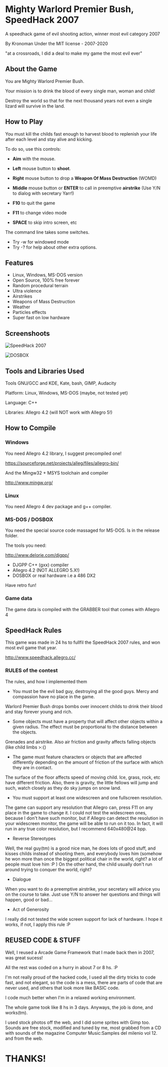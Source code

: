 
# Mighty Warlord Premier Bush, SpeedHack 2007

A speedhack game of evil shooting action, winner most evil category 2007

By Kronoman
Under the MIT license - 2007-2020

"at a crossroads, I did a deal to make my game the most evil ever"

## About the Game

You are Mighty Warlord Premier Bush.

Your mission is to drink the blood of every single man, woman and child!

Destroy the world so that for the next thousand years not even a single lizard will survive in the land.

## How to Play

You must kill the childs fast enough to harvest blood to replenish your life after each level and stay alive and kicking.

To do so, use this controls:

- **Aim** with the mouse.
- **Left** mouse button to **shoot**.
- **Right** mouse button to drop a **Weapon Of Mass Destruction** (WOMD)
- **Middle** mouse button or **ENTER** to call in preemptive **airstrike** (Use Y/N to dialog with secretary Yarr!)

- **F10** to quit the game
- **F11** to change video mode
- **SPACE** to skip intro screen, etc

The command line takes some switches.

- Try -w for windowed mode
- Try -? for help about other extra options.

## Features

- Linux, Windows, MS-DOS version
- Open Source, 100% free forever
- Random procedural terrain
- Ultra violence
- Airstrikes
- Weapons of Mass Destruction
- Weather
- Particles effects
- Super fast on low hardware

## Screenshoots

![SpeedHack 2007](/screenshots/speedhack_2007_most_evil.jpg?raw=true "SpeedHack 2007")

![DOSBOX](/screenshots/1.jpg?raw=true "MS-DOS version")

## Tools and Libraries Used

Tools GNU/GCC and KDE, Kate, bash, GIMP, Audacity

Platform: Linux, Windows, MS-DOS (maybe, not tested yet)

Language: C++

Libraries: Allegro 4.2 (will NOT work with Allegro 5!)

## How to Compile

### Windows

You need Allegro 4.2 library, I suggest precompiled one!

https://sourceforge.net/projects/alleg/files/allegro-bin/

And the Mingw32 + MSYS toolchain and compiler

http://www.mingw.org/

### Linux

You need Allegro 4 dev package and g++ compiler.

### MS-DOS / DOSBOX

You need the special source code massaged for MS-DOS.
Is in the release folder.

The tools you need:

http://www.delorie.com/djgpp/

- DJGPP C++ (gxx) compiler
- Allegro 4.2 (NOT ALLEGRO 5.X!)
- DOSBOX or real hardware i.e a 486 DX2

Have retro fun!

### Game data

The game data is compiled with the GRABBER tool that comes with Allegro 4

## SpeedHack Rules

This game was made in 24 hs to fullfil the SpeedHack 2007 rules, and won most evil game that year.

http://www.speedhack.allegro.cc/

### RULES of the contest

The rules, and how I implemented them

* You must be the evil bad guy, destroying all the good guys. Mercy and compassion have no place in the game.

Warlord Premier Bush drops bombs over innocent childs to drink their blood and stay forever young and rich.

* Some objects must have a property that will affect other objects within a given radius. The effect must be proportional to the distance between the objects.

Grenades and airstrike. Also air friction and gravity affects falling objects (like child limbs >:{)

* The game must feature characters or objects that are affected differently depending on the amount of friction of the surface with which they are in contact.

The surface of the floor affects speed of moving child. Ice, grass, rock, etc have different friction.
Also, there is gravity, the little fellows will jump and such, watch closely as they do sky jumps on snow land.

* You must support at least one widescreen and one fullscreen resolution.

The game can support any resolution that Allegro can, press F11 on any place in the game to change it. I could not test the widescreen ones, because I don't have such monitor, but if Allegro can detect the resolution in your widescreen monitor, the game will be able to run on it too. In fact, it will run in any true color resolution, but I recommend 640x480@24 bpp.

* Reverse Stereotypes

Well, the real guy(tm) is a good nice man, he does lots of good stuff, and kisses childs instead of shooting them, and everybody loves him (somehow he won more than once the biggest political chair in the world, right? a lot of people must love him :P )
On the other hand, the child usually don't run around trying to conquer the world, right?

* Dialogue

When you want to do a preemptive airstrike, your secretary will advice you on the course to take.
Just use Y/N to answer her questions and things will happen, good or bad...

* Act of Generosity

I really did not tested the wide screen support for lack of hardware. I hope it works, if not, I apply this rule :P

## REUSED CODE & STUFF

Well, I reused a Arcade Game Framework that I made back then in 2007, was great sucess!

All the rest was coded on a hurry in about 7 or 8 hs. :P

I'm not really proud of the hacked code, I used all the dirty tricks to code fast, and not elegant, so the code is a mess, there are parts of code that are never used, and others that look more like BASIC code.

I code much better when I'm in a relaxed working environment.

The whole game took like 8 hs in 3 days. Anyways, the job is done, and works(tm).

I used stock photos off the web, and I did some sprites with Gimp too. Sounds are free stock, modified and tuned by me, most grabbed from a CD with sounds of the magazine Computer Music:Samples del milenio vol 12. and from the web.

# THANKS!
